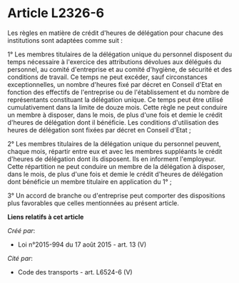 # Article L2326-6

Les règles en matière de crédit d'heures de délégation pour chacune des institutions sont adaptées comme suit : 

1° Les membres titulaires de la délégation unique du personnel disposent du temps nécessaire à l'exercice des attributions
dévolues aux délégués du personnel, au comité d'entreprise et au comité d'hygiène, de sécurité et des conditions de travail.
Ce temps ne peut excéder, sauf circonstances exceptionnelles, un nombre d'heures fixé par décret en Conseil d'Etat en
fonction des effectifs de l'entreprise ou de l'établissement et du nombre de représentants constituant la délégation unique.
Ce temps peut être utilisé cumulativement dans la limite de douze mois. Cette règle ne peut conduire un membre à disposer,
dans le mois, de plus d'une fois et demie le crédit d'heures de délégation dont il bénéficie. Les conditions d'utilisation
des heures de délégation sont fixées par décret en Conseil d'Etat ; 

2° Les membres titulaires de la délégation unique du personnel peuvent, chaque mois, répartir entre eux et avec les membres
suppléants le crédit d'heures de délégation dont ils disposent. Ils en informent l'employeur. Cette répartition ne peut
conduire un membre de la délégation à disposer, dans le mois, de plus d'une fois et demie le crédit d'heures de délégation
dont bénéficie un membre titulaire en application du 1° ; 

3° Un accord de branche ou d'entreprise peut comporter des dispositions plus favorables que celles mentionnées au présent
article.

**Liens relatifs à cet article**

_Créé par_:

  - Loi n°2015-994 du 17 août 2015 - art. 13 (V)

_Cité par_:

  - Code des transports - art. L6524-6 (V)
